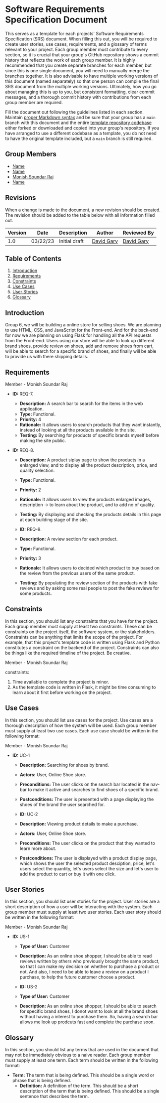 # Software Requirements Specification Document

This serves as a template for each projects' Software Requirements Specification (SRS) document. When filling this out, you will be required to create user stories, use cases, requirements, and a glossary of terms relevant to your project. Each group member must contribute to every section, so it is crucial that your group's GitHub repository shows a commit history that reflects the work of each group member. It is highly recommended that you create separate branches for each member, but since this is one single document, you will need to manually merge the branches together. It is also advisable to have multiple working versions of this document (named separately) so that one person can compile the final SRS document from the multiple working versions. Ultimately, how you go about managing this is up to you, but consistent formatting, clear commit messages, and a thorough commit history with contributions from each group member are required.

Fill the document out following the guidelines listed in each section. Maintain [proper Markdown syntax](https://www.markdownguide.org/basic-syntax/) and be sure that your group has a `main` branch with this document and the entire [template repository codebase](https://github.com/david-gary/onlineStoreTemplate) either forked or downloaded and copied into your group's repository. If you have arranged to use a different codebase as a template, you do not need to have the original template included, but a `main` branch is still required.

## Group Members

* [Name](mmailto:email@uncc.edu)
* [Name](mmailto:email@uncc.edu)
* [Monish Soundar Raj](mailto:msoundar@uncc.edu)
* [Name](mmailto:email@uncc.edu)

## Revisions

When a change is made to the document, a new revision should be created. The revision should be added to the table below with all information filled out.

| Version | Date | Description | Author | Reviewed By |
| --- | --- | --- | --- | --- |
| 1.0 | 03/22/23 | Initial draft | [David Gary](mailto:dgary9@uncc.edu) | [David Gary](mailto:dgary@uncc.edu) |


## Table of Contents

1. [Introduction](#introduction)
2. [Requirements](#requirements)
3. [Constraints](#constraints)
4. [Use Cases](#use-cases)
5. [User Stories](#user-stories)
6. [Glossary](#glossary)

## Introduction

Group 6, we will be building a online store for selling shoes. We are planning to use HTML, CSS, and JavaScript for the Front-end. And for the back-end for now we are planning on using Flask for handling all the API requests from the Front-end.  Users using our store will be able to look up different brand shoes, provide review on shoes, add and remove shoes from cart, will be able to search for a specific brand of shoes, and finally will be able to provide us with there shipping details.

## Requirements
Member - Monish Soundar Raj

* **ID:** REQ-7. 
  * **Description:** A search bar to search for the items in the web application. 
  * **Type:** Functional.
  * **Priority:** 4
  * **Rationale:** It allows users to search products that they want instantly, instead of looking at all the products available in the site.
  * **Testing:** By searching for products of specific brands myself before making the site public.

* **ID:** REQ-8. 
  * **Description:** A product siplay page to show the products in a enlarged view, and to display all the product description, price, and quality selection. 
  * **Type:** Functional.
  * **Priority:** 2
  * **Rationale:** It allows users to view the products enlarged images, description -> to learn about the product, and to add no of quality. 
  * **Testing:** By displaying and checking the products details in this page at each building stage of the site. 

  * **ID:** REQ-9. 
  * **Description:**  A review section for each product.
  * **Type:** Functional.
  * **Priority:** 3
  * **Rationale:** It allows users to decided which product to buy based on the review from the previous users of the same product.
  * **Testing:** By populating the review section of the products with fake reviews and by asking some real people to post the fake reviews for some products.

## Constraints

In this section, you should list any constraints that you have for the project. Each group member must supply at least two constraints. These can be constraints on the project itself, the software system, or the stakeholders. Constraints can be anything that limits the scope of the project. For example, that this project's template code is written using Flask and Python constitutes a constraint on the backend of the project. Constraints can also be things like the required timeline of the project. Be creative.

Member - Monish Soundar Raj

constraints: 
1) Time available to complete the project is minor.
2) As the template code is written in Flask, it might be time consuming to learn about it first before working on the project.

## Use Cases

In this section, you should list use cases for the project. Use cases are a thorough description of how the system will be used. Each group member must supply at least two use cases. Each use case should be written in the following format:

Member - Monish Soundar Raj

* **ID:** UC-1
  * **Description:** Searching for shoes by brand.
  * **Actors:** User, Online Shoe store.
  * **Preconditions:** The user clicks on the search bar located in the nav-bar to make it active and searches to find shoes of a specific brand.
  * **Postconditions:** The user is presented with a page displaying the shoes of the brand the user searched for.

  * **ID:** UC-2
  * **Description:** Viewing product details to make a purchase.
  * **Actors:** User, Online Shoe store.
  * **Preconditions:** The user clicks on the product that they wanted to learn more about. 
  * **Postconditions:** The user is displayed with a product display page, which shows the user the selected product desciption, price, let's users select the quantity, let's users select the size and let's user to add the product to cart or buy it with one click.

## User Stories

In this section, you should list user stories for the project. User stories are a short description of how a user will be interacting with the system. Each group member must supply at least two user stories. Each user story should be written in the following format:

Member - Monish Soundar Raj

* **ID:** US-1
  * **Type of User:**  Customer
  * **Description:**  As an online shoe shopper, I should be able to read reviews written by others who previously brought the same product, so that I can make my decision on whether to purchase a product or not. And also, I need to be able to leave a review on a product I purchase, to help the future customer choose a product.

  * **ID:** US-2
  * **Type of User:**  Customer
  * **Description:**  As an online shoe shopper, I should be able to search for specific brand shoes, I donot want to look at all the brand shoes without having a interest to purchase them. So, having a search bar allows me look up prodcuts fast and complete the purchase soon. 

## Glossary

In this section, you should list any terms that are used in the document that may not be immediately obvious to a naive reader. Each group member must supply at least one term. Each term should be written in the following format:

* **Term:** The term that is being defined. This should be a single word or phrase that is being defined.
  * **Definition:** A definition of the term. This should be a short description of the term that is being defined. This should be a single sentence that describes the term.
